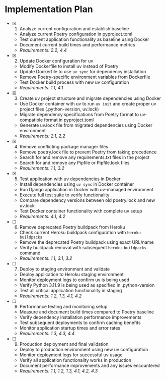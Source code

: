 # Implementation Plan

- [x] 1. Analyze current configuration and establish baseline

  - Analyze current Poetry configuration in pyproject.toml
  - Test current application functionality as baseline using Docker
  - Document current build times and performance metrics
  - _Requirements: 2.2, 4.4_

- [x] 2. Update Docker configuration for uv

  - Modify Dockerfile to install uv instead of Poetry
  - Update Dockerfile to use `uv sync` for dependency installation
  - Remove Poetry-specific environment variables from Dockerfile
  - Test Docker build process with new uv configuration
  - _Requirements: 1.1, 4.1_

- [x] 3. Create uv project structure and migrate dependencies using Docker

  - Use Docker container with uv to run `uv init` and create proper uv project files (.python-version, uv.lock)
  - Migrate dependency specifications from Poetry format to uv-compatible format in pyproject.toml
  - Generate uv.lock file from migrated dependencies using Docker environment
  - _Requirements: 2.1, 2.2_

- [x] 4. Remove conflicting package manager files

  - Remove poetry.lock file to prevent Poetry from taking precedence
  - Search for and remove any requirements.txt files in the project
  - Search for and remove any Pipfile or Pipfile.lock files
  - _Requirements: 1.1, 3.2_

- [x] 5. Test application with uv dependencies in Docker

  - Install dependencies using `uv sync` in Docker container
  - Run Django application in Docker with uv-managed environment
  - Execute full test suite to verify functionality
  - Compare dependency versions between old poetry.lock and new uv.lock
  - Test Docker container functionality with complete uv setup
  - _Requirements: 4.1, 4.2_

- [ ] 6. Remove deprecated Poetry buildpack from Heroku

  - Check current Heroku buildpack configuration with `heroku buildpacks`
  - Remove the deprecated Poetry buildpack using exact URL/name
  - Verify buildpack removal with subsequent `heroku buildpacks` command
  - _Requirements: 1.1, 3.1, 3.2_

- [ ] 7. Deploy to staging environment and validate

  - Deploy application to Heroku staging environment
  - Monitor deployment logs to confirm uv is being used
  - Verify Python 3.11.9 is being used as specified in .python-version
  - Test all critical application functionality in staging
  - _Requirements: 1.2, 1.3, 4.1, 4.2_

- [ ] 8. Performance testing and monitoring setup

  - Measure and document build times compared to Poetry baseline
  - Verify dependency installation performance improvements
  - Test subsequent deployments to confirm caching benefits
  - Monitor application startup times and error rates
  - _Requirements: 1.3, 4.3, 4.4_

- [ ] 9. Production deployment and final validation

  - Deploy to production environment using new uv configuration
  - Monitor deployment logs for successful uv usage
  - Verify all application functionality works in production
  - Document performance improvements and any issues encountered
  - _Requirements: 1.1, 1.2, 1.3, 4.1, 4.2, 4.3_
